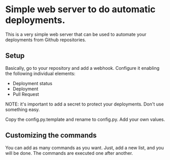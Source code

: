 # Simple web server to do automatic deployments.

This is a very simple web server that can be used to automate your deployments
from Github repositories.

## Setup

Basically, go to your repository and add a webhook.  Configure it enabling the
following individual elements:

 * Deployment status
 * Deployment
 * Pull Request

NOTE: it's important to add a secret to protect your deployments. Don't use
something easy.

Copy the config.py.template and rename to config.py. Add your own values.

## Customizing the commands

You can add as many commands as you want. Just, add a new list, and you will be
done. The commands are executed one after another.
